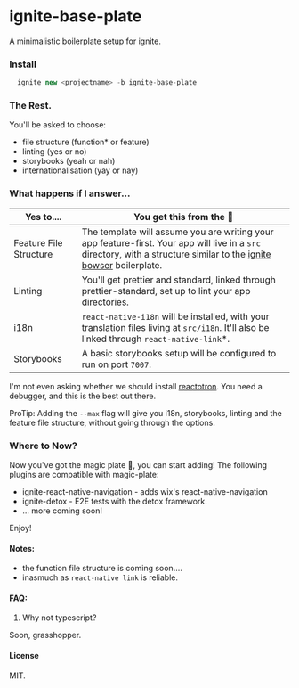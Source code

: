 # ignite-base-plate

A minimalistic boilerplate setup for ignite.

### Install

```js
  ignite new <projectname> -b ignite-base-plate
```

### The Rest.

You'll be asked to choose:

- file structure (function\* or feature)
- linting (yes or no)
- storybooks (yeah or nah)
- internationalisation (yay or nay)

### What happens if I answer...

| Yes to....             | You get this from the :robot:                                                                                                                                                                                                                    |
| ---------------------- | ------------------------------------------------------------------------------------------------------------------------------------------------------------------------------------------------------------------------------------------------ |
| Feature File Structure | The template will assume you are writing your app feature-first. Your app will live in a `src` directory, with a structure similar to the [ignite bowser](https://github.com/infinitered/ignite-ir-boilerplate-bowser/#quick-start) boilerplate. |
| Linting                | You'll get prettier and standard, linked through prettier-standard, set up to lint your app directories.                                                                                                                                         |
| i18n                   | `react-native-i18n` will be installed, with your translation files living at `src/i18n`. It'll also be linked through `react-native-link`\*.                                                                                                     |
| Storybooks             | A basic storybooks setup will be configured to run on port `7007`.                                                                                                                                                                               |

I'm not even asking whether we should install [reactotron](https://github.com/infinitered/reactotron). You need a debugger, and this is the best out there.

ProTip: Adding the `--max` flag will give you i18n, storybooks, linting and the feature file structure, without going through the options.

### Where to Now?

Now you've got the magic plate :fork_and_knife:, you can start adding! The following plugins are compatible with magic-plate:

- ignite-react-native-navigation - adds wix's react-native-navigation
- ignite-detox - E2E tests with the detox framework.
- ... more coming soon!

Enjoy!

#### Notes:

- the function file structure is coming soon....
- inasmuch as `react-native link` is reliable.

#### FAQ:

1.  Why not typescript?

Soon, grasshopper.

#### License

MIT.
